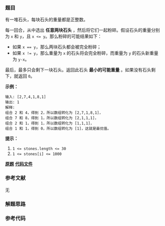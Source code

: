 ### 题目
有一堆石头，每块石头的重量都是正整数。

每一回合，从中选出 **任意两块石头** ，然后将它们一起粉碎。假设石头的重量分别为 `x` 和 `y`，且 `x <= y`。那么粉碎的可能结果如下：

  * 如果 `x == y`，那么两块石头都会被完全粉碎；
  * 如果 `x != y`，那么重量为 `x` 的石头将会完全粉碎，而重量为 `y` 的石头新重量为 `y-x`。

最后，最多只会剩下一块石头。返回此石头 **最小的可能重量** 。如果没有石头剩下，就返回 `0`。



**示例：**

    
    
    输入: [2,7,4,1,8,1]
    输出: 1
    解释:
    组合 2 和 4，得到 2，所以数组转化为 [2,7,1,8,1]，
    组合 7 和 8，得到 1，所以数组转化为 [2,1,1,1]，
    组合 2 和 1，得到 1，所以数组转化为 [1,1,1]，
    组合 1 和 1，得到 0，所以数组转化为 [1]，这就是最优值。
    



**提示：**

  1. `1 <= stones.length <= 30`
  2. `1 <= stones[i] <= 1000`

 **[原题](https://leetcode-cn.com/problems/last-stone-weight-ii/)**    **[代码文件]()**


### 参考文献
无

### 解题思路




### 参考代码

```go


```




